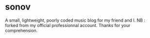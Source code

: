 # sonov
A small, lightweight, poorly coded music blog for my friend and I.
NB : forked from my official professionnal account. Thanks for your comprehension.
